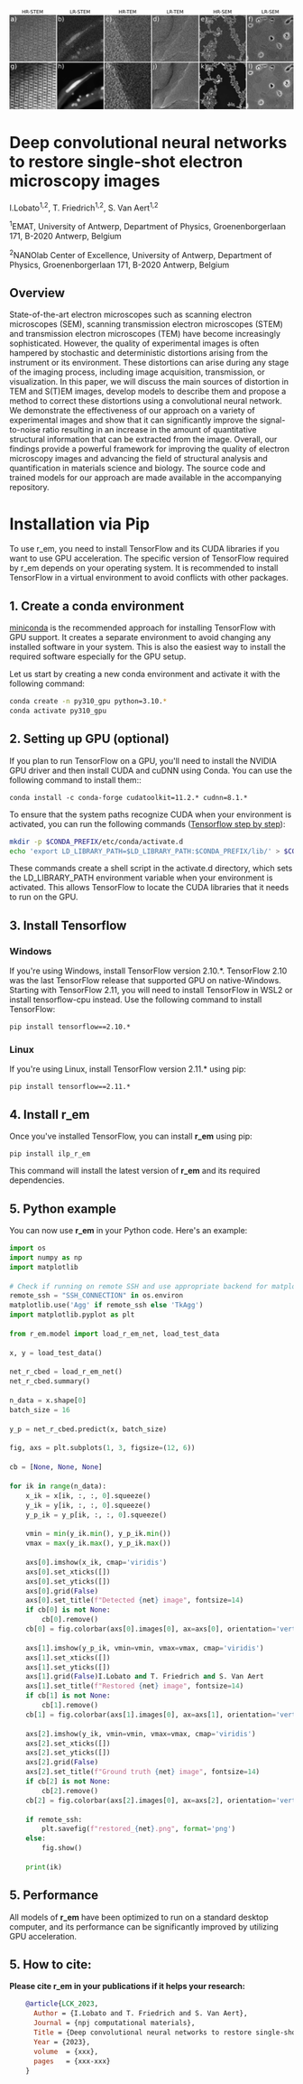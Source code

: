 ![Experimental image restoration for various microscopy modalities. The top row illustrates the raw experimental images, while the bottom row displays the restored versions](images/em_restoration.png)

# Deep convolutional neural networks to restore single-shot electron microscopy images
I.Lobato<sup>1,2</sup>, T. Friedrich<sup>1,2</sup>, S. Van Aert<sup>1,2</sup>

<sup>1</sup>EMAT, University of Antwerp, Department of Physics, Groenenborgerlaan 171, B-2020 Antwerp, Belgium

<sup>2</sup>NANOlab Center of Excellence, University of Antwerp, Department of Physics, Groenenborgerlaan 171, B-2020 Antwerp, Belgium

## Overview
State-of-the-art electron microscopes such as scanning electron microscopes (SEM), scanning transmission electron microscopes (STEM) and transmission electron microscopes (TEM) have become increasingly sophisticated. However, the quality of experimental images is often hampered by stochastic and deterministic distortions arising from the instrument or its environment. These distortions can arise during any stage of the imaging process, including image acquisition, transmission, or visualization. In this paper, we will discuss the main sources of distortion in TEM and S(T)EM images, develop models to describe them and propose a method to correct these distortions using a convolutional neural network. We demonstrate the effectiveness of our approach on a variety of experimental images and show that it can significantly improve the signal-to-noise ratio resulting in an increase in the amount of quantitative structural information that can be extracted from the image. Overall, our findings provide a powerful framework for improving the quality of electron microscopy images and advancing the field of structural analysis and quantification in materials science and biology. The source code and trained models for our approach are made available in the accompanying repository.

# Installation via Pip
To use r_em, you need to install TensorFlow and its CUDA libraries if you want to use GPU acceleration. The specific version of TensorFlow required by r_em depends on your operating system. It is recommended to install TensorFlow in a virtual environment to avoid conflicts with other packages.

## 1. Create a conda environment
[miniconda](https://docs.conda.io/en/latest/miniconda.html) is the recommended approach for installing TensorFlow with GPU support. It creates a separate environment to avoid changing any installed software in your system. This is also the easiest way to install the required software especially for the GPU setup.

Let us start by creating a new conda environment and activate it with the following command:

```bash
conda create -n py310_gpu python=3.10.*
conda activate py310_gpu
```

## 2. Setting up GPU (optional)
If you plan to run TensorFlow on a GPU, you'll need to install the NVIDIA GPU driver and then install CUDA and cuDNN using Conda. You can use the following command to install them::

```
conda install -c conda-forge cudatoolkit=11.2.* cudnn=8.1.*
```

To ensure that the system paths recognize CUDA when your environment is activated, you can run the following commands ([Tensorflow step by step](https://www.tensorflow.org/install/pip#linux_1)):

```bash
mkdir -p $CONDA_PREFIX/etc/conda/activate.d
echo 'export LD_LIBRARY_PATH=$LD_LIBRARY_PATH:$CONDA_PREFIX/lib/' > $CONDA_PREFIX/etc/conda/activate.d/env_vars.sh
```
These commands create a shell script in the activate.d directory, which sets the LD_LIBRARY_PATH environment variable when your environment is activated. This allows TensorFlow to locate the CUDA libraries that it needs to run on the GPU.

## 3. Install Tensorflow

### Windows
If you're using Windows, install TensorFlow version 2.10.*. TensorFlow 2.10 was the last TensorFlow release that supported GPU on native-Windows. Starting with TensorFlow 2.11, you will need to install TensorFlow in WSL2 or install tensorflow-cpu instead. Use the following command to install TensorFlow:

```
pip install tensorflow==2.10.*
```
### Linux
If you're using Linux, install TensorFlow version 2.11.* using pip:

```
pip install tensorflow==2.11.*
```

## 4. Install r_em
Once you've installed TensorFlow, you can install **r_em** using pip:

```
pip install ilp_r_em
```
This command will install the latest version of **r_em** and its required dependencies.

## 5. Python example
You can now use **r_em** in your Python code. Here's an example:

```python
import os
import numpy as np
import matplotlib

# Check if running on remote SSH and use appropriate backend for matplotlib
remote_ssh = "SSH_CONNECTION" in os.environ
matplotlib.use('Agg' if remote_ssh else 'TkAgg')
import matplotlib.pyplot as plt

from r_em.model import load_r_em_net, load_test_data

x, y = load_test_data()

net_r_cbed = load_r_em_net()
net_r_cbed.summary()

n_data = x.shape[0]
batch_size = 16

y_p = net_r_cbed.predict(x, batch_size)

fig, axs = plt.subplots(1, 3, figsize=(12, 6))

cb = [None, None, None]

for ik in range(n_data):
    x_ik = x[ik, :, :, 0].squeeze()
    y_ik = y[ik, :, :, 0].squeeze()
    y_p_ik = y_p[ik, :, :, 0].squeeze()

    vmin = min(y_ik.min(), y_p_ik.min())
    vmax = max(y_ik.max(), y_p_ik.max())

    axs[0].imshow(x_ik, cmap='viridis')
    axs[0].set_xticks([])
    axs[0].set_yticks([])
    axs[0].grid(False)
    axs[0].set_title(f"Detected {net} image", fontsize=14)
    if cb[0] is not None:
        cb[0].remove()
    cb[0] = fig.colorbar(axs[0].images[0], ax=axs[0], orientation='vertical', shrink=0.6)

    axs[1].imshow(y_p_ik, vmin=vmin, vmax=vmax, cmap='viridis')
    axs[1].set_xticks([])
    axs[1].set_yticks([])
    axs[1].grid(False)I.Lobato and T. Friedrich and S. Van Aert
    axs[1].set_title(f"Restored {net} image", fontsize=14)
    if cb[1] is not None:
        cb[1].remove()
    cb[1] = fig.colorbar(axs[1].images[0], ax=axs[1], orientation='vertical', shrink=0.6)

    axs[2].imshow(y_ik, vmin=vmin, vmax=vmax, cmap='viridis')
    axs[2].set_xticks([])
    axs[2].set_yticks([])
    axs[2].grid(False)
    axs[2].set_title(f"Ground truth {net} image", fontsize=14)
    if cb[2] is not None:
        cb[2].remove()
    cb[2] = fig.colorbar(axs[2].images[0], ax=axs[2], orientation='vertical', shrink=0.6)

    if remote_ssh:
        plt.savefig(f"restored_{net}.png", format='png')
    else:
        fig.show()

    print(ik)
```

## 5. Performance
All models of **r_em** have been optimized to run on a standard desktop computer, and its performance can be significantly improved by utilizing GPU acceleration.

## 5. How to cite:
**Please cite r_em in your publications if it helps your research:**

```bibtex
    @article{LCK_2023,
      Author = {I.Lobato and T. Friedrich and S. Van Aert},
      Journal = {npj computational materials},
      Title = {Deep convolutional neural networks to restore single-shot electron microscopy images},
      Year = {2023},
      volume  = {xxx},
      pages   = {xxx-xxx}
    }